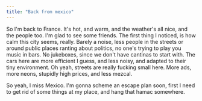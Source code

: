 ```yaml
---
title: "Back from mexico"
---
```


So I'm back to France. It's hot, and warm, and the weather's all nice, and the
people too. I'm glad to see some friends. The first thing I noticed, is how
calm this city seems, really. Barely a noise, less people in the streets or
around public places ranting about politics, no one's trying to play you music
in bars. No jukeboxes, since we don't have cantinas to start with. The cars
here are more efficient I guess, and less noisy, and adapted to their tiny
environment. Oh yeah, streets are really fucking small here. More ads, more
neons, stupidly high prices, and less mezcal.

So yeah, I miss Mexico. I'm gonna scheme an escape plan soon, first I need to
get rid of some things at my place, and hang that hamac somewhere.

